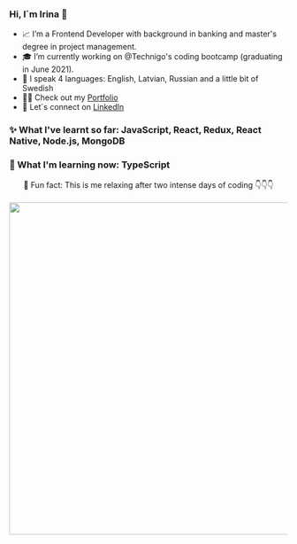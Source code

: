 ### Hi, I´m Irina 👋 

- 📈 I’m a Frontend Developer with background in banking and master's degree in project management.
- 🎓 I’m currently working on @Technigo's coding bootcamp (graduating in June 2021).
- 🌱 I speak 4 languages: English, Latvian, Russian and a little bit of Swedish
- 🐱‍💻 Check out my [Portfolio](https://irina-jekabsone-portfolio.netlify.app/)
- 💬 Let´s connect on [LinkedIn](https://www.linkedin.com/in/irina-j%C4%93kabsone-79742243/)

### ✨ What I've learnt so far: JavaScript, React, Redux, React Native, Node.js, MongoDB

### 🤔 What I'm learning now: TypeScript


<div align="center">
🧘 Fun fact: This is me relaxing after two intense days of coding 👇👇👇
<br />
<br />
  
<img src="https://user-images.githubusercontent.com/73911558/120084966-c8d60100-c0d4-11eb-8dc4-f6810ea825cb.jpg" width="600" height="600"/>
<div/>

